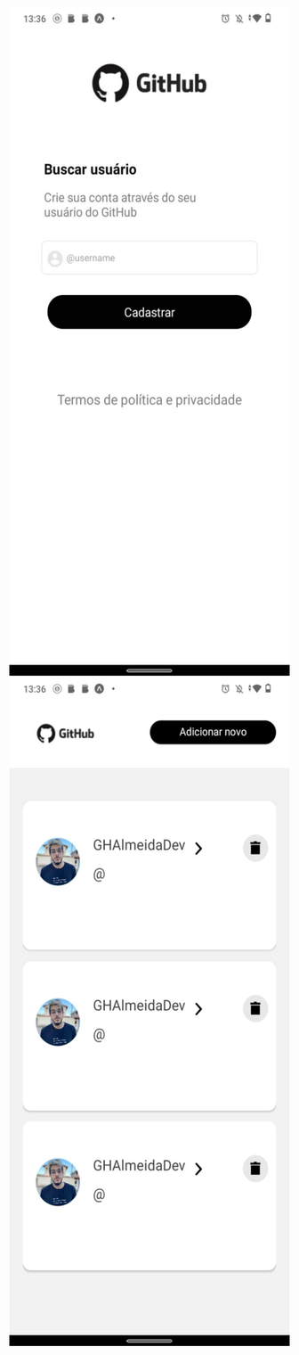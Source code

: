 <p align="center">
  <img src="assets/print/tela1.jpeg" width="720" height="1200" title="tela1">
  <img src="assets/print/tela2.jpeg" width="720" height="1200" alt="tela2">
</p>